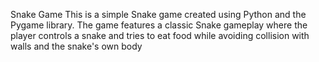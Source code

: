 Snake Game
This is a simple Snake game created using Python and the Pygame library. 
The game features a classic Snake gameplay where the player controls a snake and tries to eat food while avoiding collision with walls and the snake's own body
